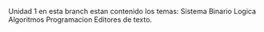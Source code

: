 Unidad 1
en esta branch estan contenido los temas:
Sistema Binario
Logica
Algoritmos
Programacion
Editores de texto.